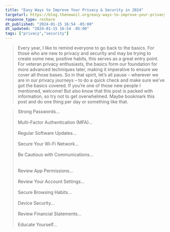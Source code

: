 ```yaml
---
title: "Easy Ways to Improve Your Privacy & Security in 2024"
targeturl: https://blog.thenewoil.org/easy-ways-to-improve-your-privacy-and-security-in-2024
response_type: reshare
dt_published: "2024-01-15 16:54 -05:00"
dt_updated: "2024-01-15 16:54 -05:00"
tags: ["privacy","security"]
---
```


> Every year, I like to remind everyone to go back to the basics. For those who are new to privacy and security and may be trying to create some new, positive habits, this serves as a great entry point. For veteran privacy enthusiasts, the basics form our foundation for more advanced techniques later, making it imperative to ensure we cover all those bases. So in that spirit, let’s all pause – wherever we are in our privacy journeys – to do a quick check and make sure we’ve got the basics covered. If you’re one of those new people I mentioned, welcome! But also know that this post is packed with information, so try not to get overwhelmed. Maybe bookmark this post and do one thing per day or something like that.

> Strong Passwords...  
> <br>
> Multi-Factor Authentication (MFA)...  
> <br>
> Regular Software Updates...  
> <br>
> Secure Your Wi-Fi Network...  
> <br>
> Be Cautious with Communications...  
> <br>  
> Review App Permissions...  
> <br>
> Review Your Account Settings...  
> <br>
> Secure Browsing Habits...  
> <br>
> Device Security...  
> <br>
> Review Financial Statements...  
> <br>
> Educate Yourself...  
